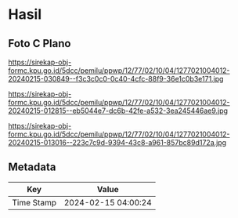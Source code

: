 # Hasil

## Foto C Plano

https://sirekap-obj-formc.kpu.go.id/5dcc/pemilu/ppwp/12/77/02/10/04/1277021004012-20240215-030849--f3c3c0c0-0c40-4cfc-88f9-36e1c0b3e171.jpg

https://sirekap-obj-formc.kpu.go.id/5dcc/pemilu/ppwp/12/77/02/10/04/1277021004012-20240215-012815--eb5044e7-dc6b-42fe-a532-3ea245446ae9.jpg

https://sirekap-obj-formc.kpu.go.id/5dcc/pemilu/ppwp/12/77/02/10/04/1277021004012-20240215-013016--223c7c9d-9394-43c8-a961-857bc89d172a.jpg


## Metadata

| Key        | Value               |
| ---------- | ------------------- |
| Time Stamp | 2024-02-15 04:00:24 |




